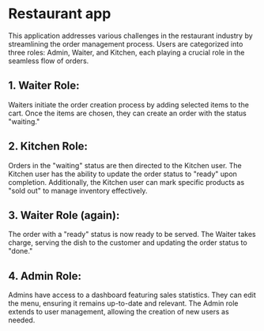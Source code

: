 # Restaurant app

This application addresses various challenges in the restaurant industry by streamlining the order management process. Users are categorized into three roles: Admin, Waiter, and Kitchen, each playing a crucial role in the seamless flow of orders.

## 1. Waiter Role:

Waiters initiate the order creation process by adding selected items to the cart.
Once the items are chosen, they can create an order with the status "waiting."

## 2. Kitchen Role:

Orders in the "waiting" status are then directed to the Kitchen user.
The Kitchen user has the ability to update the order status to "ready" upon completion.
Additionally, the Kitchen user can mark specific products as "sold out" to manage inventory effectively.

## 3. Waiter Role (again):

The order with a "ready" status is now ready to be served.
The Waiter takes charge, serving the dish to the customer and updating the order status to "done."

## 4. Admin Role:

Admins have access to a dashboard featuring sales statistics.
They can edit the menu, ensuring it remains up-to-date and relevant.
The Admin role extends to user management, allowing the creation of new users as needed.

